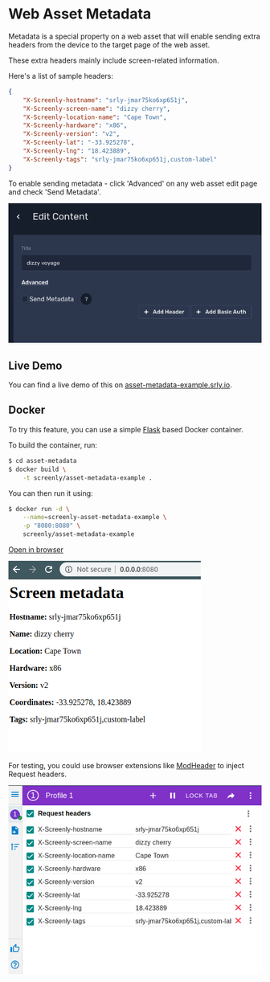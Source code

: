 # Web Asset Metadata

Metadata is a special property on a web asset that will enable sending extra headers from the device to the target page of the web asset.

These extra headers mainly include screen-related information.

Here's a list of sample headers:

```json
{
    "X-Screenly-hostname": "srly-jmar75ko6xp651j",
    "X-Screenly-screen-name": "dizzy cherry",
    "X-Screenly-location-name": "Cape Town",
    "X-Screenly-hardware": "x86",
    "X-Screenly-version": "v2",
    "X-Screenly-lat": "-33.925278",
    "X-Screenly-lng": "18.423889",
    "X-Screenly-tags": "srly-jmar75ko6xp651j,custom-label"
}
```

To enable sending metadata - click 'Advanced' on any web asset edit page and check 'Send Metadata'.

![Asset Metadata Checkbox](img/send_metadata_checkbox.png)

## Live Demo

You can find a live demo of this on [asset-metadata-example.srly.io](https://asset-metadata-example.srly.io/).

## Docker

To try this feature, you can use a simple [Flask](https://flask.palletsprojects.com/) based Docker container.

To build the container, run:

```bash
$ cd asset-metadata
$ docker build \
    -t screenly/asset-metadata-example .
```

You can then run it using:

```bash
$ docker run -d \
    --name=screenly-asset-metadata-example \
    -p "8080:8080" \
    screenly/asset-metadata-example
```

[Open in browser](http://0.0.0.0:8080)


![Web Page Screenshot](img/python_script_page.png)


For testing, you could use browser extensions like [ModHeader](https://chrome.google.com/webstore/detail/modheader/idgpnmonknjnojddfkpgkljpfnnfcklj?hl=en) to inject Request headers.

![ModHeaders Browser Example](img/mod_header_example.png)
